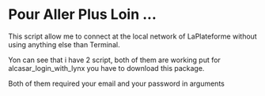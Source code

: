
# Pour Aller Plus Loin ...

This script allow me to connect at the local network of LaPlateforme without using anything else than Terminal.

Yon can see that i have 2 script, both of them are working put for alcasar_login_with_lynx you have to download this package.

Both of them required your email and your password in arguments


